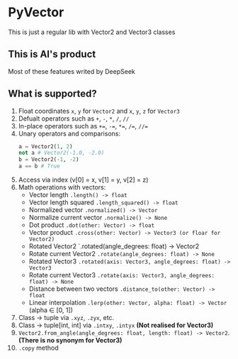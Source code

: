 # PyVector
This is just a regular lib with Vector2 and Vector3 classes

## This is AI's product
Most of these features writed by DeepSeek

## What is supported?
1. Float coordinates `x`, `y` for `Vector2` and `x`, `y`, `z` for `Vector3`
2. Defualt operators such as `+`, `-`, `*`, `/`, `//`
3. In-place operators such as `+=`, `-=`, `*=`, `/=`, `//=`
4. Unary operators and comparisons:
    ```py
    a = Vector2(1, 2)
    not a # Vector2(-1.0, -2.0)
    b = Vector2(-1, -2)
    a == b # True
5. Access via index (v[0] = x, v[1] = y, v[2] = z)
6. Math operations with vectors:
    * Vector length `.length() -> float`
    * Vector length squared `.length_squared() -> float`
    * Normalized vector `.normalized() -> Vector`
    * Normalize current vector `.normalize() -> None`
    * Dot product `.dot(other: Vector) -> float`
    * Vector product `.cross(other: Vector) -> Vector3 (or floar for Vector2)`
    * Rotated Vector2 `.rotated(angle_degrees: float) -> Vector2
    * Rotate current Vector2 `.rotate(angle_degrees: float) -> None`
    * Rotated Vector3 `.rotated(axis: Vector3, angle_degrees: float) -> Vector3`
    * Rotate current Vector3 `.rotate(axis: Vector3, angle_degrees: float) -> None`
    * Distance between two vectors `.distance_to(other: Vector) -> float`
    * Linear interpolation `.lerp(other: Vector, alpha: float) -> Vector` (alpha ∈ [0, 1])
7. Class -> tuple via `.xyz`, `.zyx`, etc.
8. Class -> tuple[int, int] via `.intxy`, `.intyx` **(Not realised for Vector3)**
9. `Vector2.from_angle(angle_degrees: float, length: float) -> Vector2`. **(There is no synonym for Vector3)**
10. `.copy` method

